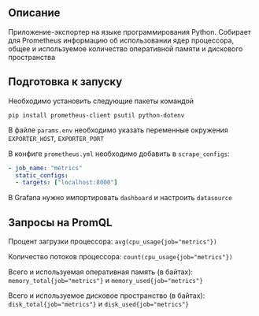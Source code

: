 ## Описание

Приложение-экспортер на языке программирования Python. Собирает для Prometheus информацию
об использовании ядер процессора, общее и используемое количество оперативной памяти и дискового пространства

## Подготовка к запуску
Необходимо установить следующие пакеты командой
```
pip install prometheus-client psutil python-dotenv
```
В файле `params.env` необходимо указать переменные окружения
`EXPORTER_HOST`, `EXPORTER_PORT`

В конфиге `prometheus.yml` необходимо добавить в `scrape_configs`:
```yml
- job_name: "metrics"
  static_configs:
  - targets: ["localhost:8000"]
```

В Grafana нужно импортировать `dashboard` и настроить `datasource`

## Запросы на PromQL

Процент загрузки процессора: `avg(cpu_usage{job="metrics"})`

Количество потоков процессора: `count(cpu_usage{job="metrics"})`

Всего и используемая оперативная память (в байтах): `memory_total{job="metrics"}` и `memory_used{job="metrics"}`

Всего и используемое дисковое пространство (в байтах): `disk_total{job="metrics"}` и `disk_used{job="metrics"}`